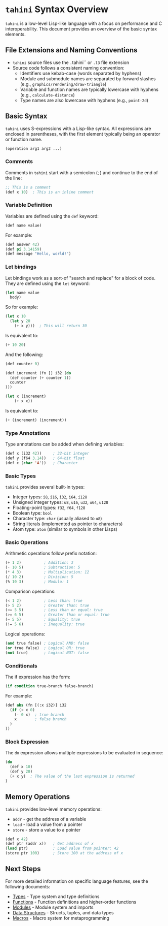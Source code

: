 # `tahini` Syntax Overview

`tahini` is a low-level Lisp-like language with a focus on performance and C interoperability. This document provides an
overview of the basic syntax elements.

## File Extensions and Naming Conventions

- `tahini` source files use the `.`tahini`` or `.l3` file extension
- Source code follows a consistent naming convention:
    - Identifiers use kebab-case (words separated by hyphens)
    - Module and submodule names are separated by forward slashes (e.g., `graphics/rendering/draw-triangle`)
    - Variable and function names are typically lowercase with hyphens (e.g., `calculate-distance`)
    - Type names are also lowercase with hyphens (e.g., `point-2d`)

## Basic Syntax

`tahini` uses S-expressions with a Lisp-like syntax. All expressions are enclosed in parentheses, with the first element
typically being an operator or function name.

```lisp
(operation arg1 arg2 ...)
```

### Comments

Comments in `tahini` start with a semicolon (`;`) and continue to the end of the line:

```lisp
;; This is a comment
(def x 10)  ; This is an inline comment
```

### Variable Definition

Variables are defined using the `def` keyword:

```lisp
(def name value)
```

For example:

```lisp
(def answer 42)
(def pi 3.14159)
(def message "Hello, world!")
```

### Let bindings

Let bindings work as a sort-of "search and replace" for a block of code. They are defined using the `let` keyword:

```lisp
(let name value
  body)
```

So for example:

```lisp
(let x 10
  (let y 20
    (+ x y)))  ; This will return 30
```

Is equivalent to:

```lisp
(+ 10 20)
```

And the following:

```lisp
(def counter 0)

(def increment (fn [] i32 (do 
  (def counter (+ counter 1))
  counter
)))

(let x (increment)
    (+ x x))
```

Is equivalent to:

```lisp
(+ (increment) (increment))
```

### Type Annotations

Type annotations can be added when defining variables:

```lisp
(def x (i32 42))     ; 32-bit integer
(def y (f64 3.14))   ; 64-bit float
(def c (char 'A'))   ; Character
```

### Basic Types

`tahini` provides several built-in types:

- Integer types: `i8`, `i16`, `i32`, `i64`, `i128`
- Unsigned integer types: `u8`, `u16`, `u32`, `u64`, `u128`
- Floating-point types: `f32`, `f64`, `f128`
- Boolean type: `bool`
- Character type: `char` (usually aliased to `u8`)
- String literals (implemented as pointer to characters)
- Atom type: `atom` (similar to symbols in other Lisps)

### Basic Operations

Arithmetic operations follow prefix notation:

```lisp
(+ 1 2)          ; Addition: 3
(- 10 5)         ; Subtraction: 5
(* 4 3)          ; Multiplication: 12
(/ 10 2)         ; Division: 5
(% 10 3)         ; Modulo: 1
```

Comparison operations:

```lisp
(< 1 2)          ; Less than: true
(> 5 2)          ; Greater than: true
(<= 5 5)         ; Less than or equal: true
(>= 6 5)         ; Greater than or equal: true
(= 5 5)          ; Equality: true
(!= 5 6)         ; Inequality: true
```

Logical operations:

```lisp
(and true false) ; Logical AND: false
(or true false)  ; Logical OR: true
(not true)       ; Logical NOT: false
```

### Conditionals

The if expression has the form:

```lisp
(if condition true-branch false-branch)
```

For example:

```lisp
(def abs (fn [(:x i32)] i32
  (if (< x 0)
    (- 0 x)  ; true branch
    x        ; false branch
  )
))
```

### Block Expression

The `do` expression allows multiple expressions to be evaluated in sequence:

```lisp
(do
  (def x 10)
  (def y 20)
  (+ x y)  ; The value of the last expression is returned
)
```

## Memory Operations

`tahini` provides low-level memory operations:

- `addr` - get the address of a variable
- `load` - load a value from a pointer
- `store` - store a value to a pointer

```lisp
(def x 42)
(def ptr (addr x))   ; Get address of x
(load ptr)           ; Load value from pointer: 42
(store ptr 100)      ; Store 100 at the address of x
```

## Next Steps

For more detailed information on specific language features, see the following documents:

- [Types](types.md) - Type system and type definitions
- [Functions](functions.md) - Function definitions and higher-order functions
- [Modules](modules.md) - Module system and imports
- [Data Structures](data_structures.md) - Structs, tuples, and data types
- [Macros](macros.md) - Macro system for metaprogramming 